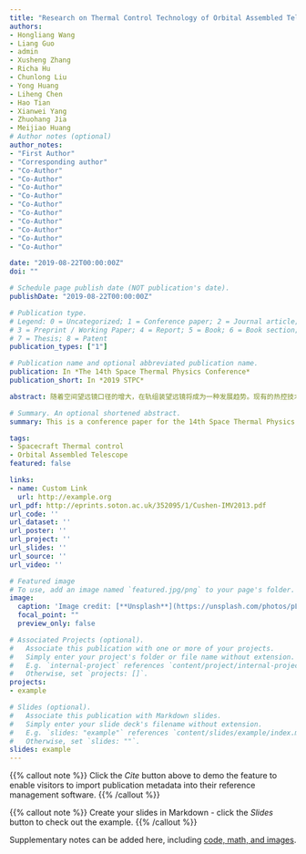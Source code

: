 ```yaml
---
title: "Research on Thermal Control Technology of Orbital Assembled Telescope"
authors:
- Hongliang Wang
- Liang Guo
- admin
- Xusheng Zhang
- Richa Hu
- Chunlong Liu
- Yong Huang
- Liheng Chen
- Hao Tian
- Xianwei Yang
- Zhuohang Jia
- Meijiao Huang
# Author notes (optional)
author_notes:
- "First Author"
- "Corresponding author"
- "Co-Author"
- "Co-Author"
- "Co-Author"
- "Co-Author"
- "Co-Author"
- "Co-Author"
- "Co-Author"
- "Co-Author"
- "Co-Author"
- "Co-Author"

date: "2019-08-22T00:00:00Z"
doi: ""

# Schedule page publish date (NOT publication's date).
publishDate: "2019-08-22T00:00:00Z"

# Publication type.
# Legend: 0 = Uncategorized; 1 = Conference paper; 2 = Journal article;
# 3 = Preprint / Working Paper; 4 = Report; 5 = Book; 6 = Book section;
# 7 = Thesis; 8 = Patent
publication_types: ["1"]

# Publication name and optional abbreviated publication name.
publication: In *The 14th Space Thermal Physics Conference*
publication_short: In *2019 STPC*

abstract: 随着空间望远镜口径的增大，在轨组装望远镜将成为一种发展趋势。现有的热控技术体系尚不能完全满足未来在轨组装望远镜的热控需求。本文结合在轨组装望远镜体积大、模块间存在相互影响、多以日地 L2 点为运行轨道的特点，对两种适用于在轨组装望远镜的热控技术，即大型展开式遮阳罩、基于热总线的模块化柔性热控体系进行了介绍。并对其关键技术进行了分析。在现有基础上构建出面向在轨组装的基于热总线的模块化柔性热控体系模型。

# Summary. An optional shortened abstract.
summary: This is a conference paper for the 14th Space Thermal Physics Conference(2019 STPC), and presented as an invited speaker.

tags:
- Spacecraft Thermal control
- Orbital Assembled Telescope
featured: false

links:
- name: Custom Link
  url: http://example.org
url_pdf: http://eprints.soton.ac.uk/352095/1/Cushen-IMV2013.pdf
url_code: ''
url_dataset: ''
url_poster: ''
url_project: ''
url_slides: ''
url_source: ''
url_video: ''

# Featured image
# To use, add an image named `featured.jpg/png` to your page's folder. 
image:
  caption: 'Image credit: [**Unsplash**](https://unsplash.com/photos/pLCdAaMFLTE)'
  focal_point: ""
  preview_only: false

# Associated Projects (optional).
#   Associate this publication with one or more of your projects.
#   Simply enter your project's folder or file name without extension.
#   E.g. `internal-project` references `content/project/internal-project/index.md`.
#   Otherwise, set `projects: []`.
projects:
- example

# Slides (optional).
#   Associate this publication with Markdown slides.
#   Simply enter your slide deck's filename without extension.
#   E.g. `slides: "example"` references `content/slides/example/index.md`.
#   Otherwise, set `slides: ""`.
slides: example
---
```


{{% callout note %}}
Click the *Cite* button above to demo the feature to enable visitors to import publication metadata into their reference management software.
{{% /callout %}}

{{% callout note %}}
Create your slides in Markdown - click the *Slides* button to check out the example.
{{% /callout %}}

Supplementary notes can be added here, including [code, math, and images](https://wowchemy.com/docs/writing-markdown-latex/).
